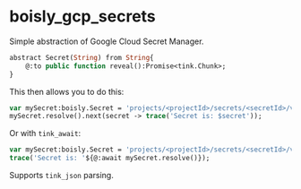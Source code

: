 # boisly_gcp_secrets

Simple abstraction of Google Cloud Secret Manager.

```haxe
abstract Secret(String) from String{
	@:to public function reveal():Promise<tink.Chunk>;
}
```

This then allows you to do this:
```haxe
var mySecret:boisly.Secret = 'projects/<projectId>/secrets/<secretId>/versions/<versionId>';
mySecret.resolve().next(secret -> trace('Secret is: $secret'));
```

Or with `tink_await`:
```haxe
var mySecret:boisly.Secret = 'projects/<projectId>/secrets/<secretId>/versions/<versionId>';
trace('Secret is: '${@:await mySecret.resolve()});
```

Supports `tink_json` parsing.